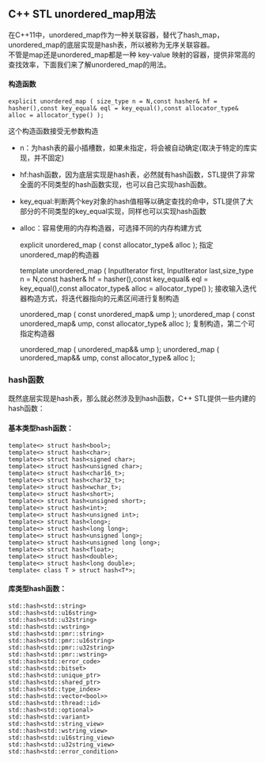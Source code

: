 ## C++ STL unordered_map用法
在C++11中，unordered_map作为一种关联容器，替代了hash_map，unordered_map的底层实现是hash表，所以被称为无序关联容器。  
不管是map还是unordered_map都是一种 key-value 映射的容器，提供非常高的查找效率，下面我们来了解unordered_map的用法。

#### 构造函数
    explicit unordered_map ( size_type n = N,const hasher& hf = hasher(),const key_equal& eql = key_equal(),const allocator_type& alloc = allocator_type() );
这个构造函数接受无参数构造
* n：为hash表的最小插槽数，如果未指定，将会被自动确定(取决于特定的库实现，并不固定)
* hf:hash函数，因为底层实现是hash表，必然就有hash函数，STL提供了非常全面的不同类型的hash函数实现，也可以自己实现hash函数。
* key_equal:判断两个key对象的hash值相等以确定查找的命中，STL提供了大部分的不同类型的key_equal实现，同样也可以实现hash函数
* alloc：容易使用的内存构造器，可选择不同的内存构建方式

    explicit unordered_map ( const allocator_type& alloc );
指定unordered_map的构造器

    template <class InputIterator>
    unordered_map ( InputIterator first, InputIterator last,size_type n = N,const hasher& hf = hasher(),const key_equal& eql = key_equal(),const allocator_type& alloc = allocator_type() );
接收输入迭代器构造方式，将迭代器指向的元素区间进行复制构造

    unordered_map ( const unordered_map& ump );
    unordered_map ( const unordered_map& ump, const allocator_type& alloc );
复制构造，第二个可指定构造器

    unordered_map ( unordered_map&& ump );
    unordered_map ( unordered_map&& ump, const allocator_type& alloc );

### hash函数
既然底层实现是hash表，那么就必然涉及到hash函数，C++ STL提供一些内建的hash函数：
#### 基本类型hash函数：

    template<> struct hash<bool>;
    template<> struct hash<char>;
    template<> struct hash<signed char>;
    template<> struct hash<unsigned char>;
    template<> struct hash<char16_t>;
    template<> struct hash<char32_t>;
    template<> struct hash<wchar_t>;
    template<> struct hash<short>;
    template<> struct hash<unsigned short>;
    template<> struct hash<int>;
    template<> struct hash<unsigned int>;
    template<> struct hash<long>;
    template<> struct hash<long long>;
    template<> struct hash<unsigned long>;
    template<> struct hash<unsigned long long>;
    template<> struct hash<float>;
    template<> struct hash<double>;
    template<> struct hash<long double>;
    template< class T > struct hash<T*>;
#### 库类型hash函数：

    std::hash<std::string>
    std::hash<std::u16string>
    std::hash<std::u32string>
    std::hash<std::wstring>
    std::hash<std::pmr::string>
    std::hash<std::pmr::u16string>
    std::hash<std::pmr::u32string>
    std::hash<std::pmr::wstring>
    std::hash<std::error_code>
    std::hash<std::bitset>
    std::hash<std::unique_ptr>
    std::hash<std::shared_ptr>
    std::hash<std::type_index>
    std::hash<std::vector<bool>>
    std::hash<std::thread::id>
    std::hash<std::optional>
    std::hash<std::variant>
    std::hash<std::string_view>
    std::hash<std::wstring_view>
    std::hash<std::u16string_view>
    std::hash<std::u32string_view>
    std::hash<std::error_condition>



